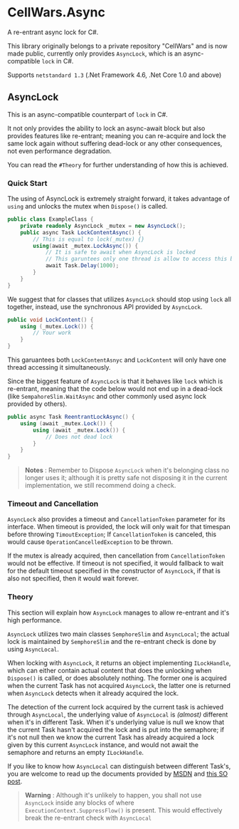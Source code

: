 
# CellWars.Async
A re-entrant async lock for C#.

This library originally belongs to a private repository "CellWars" and is now made public, currently only provides `AsyncLock`, which is an async-compatible `lock` in C#.

Supports `netstandard 1.3` (.Net Framework 4.6, .Net Core 1.0 and above)

## AsyncLock
This is an async-compatible counterpart of `lock` in C#.

It not only provides the ability to lock an async-await block but also provides features like re-entrant; meaning you can re-acquire and lock the same lock again without suffering dead-lock or any other consequences, not even performance degradation.

You can read the `#Theory` for further understanding of how this is achieved.

### Quick Start
The using of AsyncLock is extremely straight forward, it takes advantage of `using` and unlocks the mutex when `Dispose()` is called.

```c#
public class ExampleClass {
    private readonly AsyncLock _mutex = new AsyncLock();
    public async Task LockContentAsync() {
        // This is equal to lock(_mutex) {}
        using(await _mutex.LockAsync()) {
            // It is safe to await when AsyncLock is locked
            // This garuntees only one thread is allow to access this block one at a time
            await Task.Delay(1000);
        }
    }
}
```
We suggest that for classes that utilizes `AsyncLock` should stop using `lock` all together, instead, use the synchronous API provided by `AsyncLock`.

```c#
public void LockContent() {
    using (_mutex.Lock()) {
        // Your work
    }
}
```
This garuantees both `LockContentAsnyc` and `LockContent` will only have one thread accessing it simultaneously.

Since the biggest feature of `AsyncLock` is that it behaves like `lock` which is re-entrant, meaning that the code below would not end up in a dead-lock (like `SempahoreSlim.WaitAsync` and other commonly used async lock provided by others).
```c#
public async Task ReentrantLockAsync() {
    using (await _mutex.Lock()) {
        using (await _mutex.Lock()) {
            // Does not dead lock
        }
    }
}
```


> **Notes** : Remember to Dispose `AsyncLock`  when it's belonging class no longer uses it; although it is pretty safe not disposing it in the current implementation, we still recommend doing a check.


### Timeout and Cancellation
`AsyncLock` also provides a timeout and `CancellationToken` parameter for its interface. When timeout is provided, the lock will only wait for that timespan before throwing `TimoutException`; If `CancellationToken` is canceled, this would cause `OperationCancelledException` to be thrown.

 If the mutex is already acquired, then cancellation from `CancellationToken` would not be effective.
If timeout is not specified, it would fallback to wait for the default timeout specified in the constructor of `AsyncLock`, if that is also not specified, then it would wait forever.

### Theory
This section will explain how `AsyncLock` manages to allow re-entrant and it's high performance.

`AsyncLock` utilizes two main classes `SemphoreSlim` and `AsyncLocal`; the actual lock is maintained by `SemphoreSlim` and the re-entrant check is done by using `AsyncLocal`.

When locking with `AsyncLock`, it returns an object implementing `ILockHandle`, which can either contain actual content that does the unlocking when `Dispose()` is called, or does absolutely nothing. The former one is acquired when the current Task has not acquired `AsyncLock`, the latter one is returned when `AsyncLock` detects when it already acquired the lock.

The detection of the current lock acquired by the current task is achieved through `AsyncLocal`, the underlying value of `AsyncLocal` is *(almost)* different when it's in different Task. When it's underlying value is null we know that the current Task hasn't acquired the lock and is put into the semaphore; if it's not null then we know the current Task has already acquired a lock given by this current `AsyncLock` instance, and would not await the semaphore and returns an empty `ILockHandle`.

If you like to know how `AsyncLocal` can distinguish between different Task's, you are welcome to read up the documents provided by [MSDN](https://docs.microsoft.com/en-us/dotnet/api/system.threading.asynclocal-1?redirectedfrom=MSDN&view=netframework-4.8) and [this SO post](https://stackoverflow.com/questions/31707362/how-do-the-semantics-of-asynclocal-differ-from-the-logical-call-context).

> **Warning** : Although it's unlikely to happen, you shall not use `AsyncLock` inside any blocks of where `ExecutionContext.SuppressFlow()` is present. This would effectively break the re-entrant check with `AsyncLocal`
